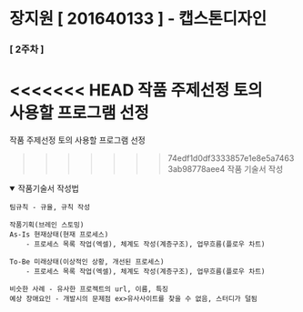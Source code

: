 # 장지원 [ 201640133 ] - 캡스톤디자인
### [ 2주차 ]

<<<<<<< HEAD
작품 주제선정 토의<br>
사용할 프로그램 선정<br>
=======
작품 주제선정 토의
사용할 프로그램 선정
>>>>>>> 74edf1d0df3333857e1e8e5a74633ab98778aee4
작품 기술서 작성

<details open>
    <summary>작품기술서 작성법</summary>
    
    팀규칙 - 규율, 규칙 작성

    작품기획(브레인 스토밍)
    As-Is 현재상태(현재 프로세스) 
        - 프로세스 목록 작업(엑셀), 체계도 작성(계층구조), 업무흐름(플로우 차트)

    To-Be 미래상태(이상적인 상황, 개선된 프로세스) 
        - 프로세스 목록 작업(엑셀), 체계도 작성(계층구조), 업무흐름(플로우 차트)

    비슷한 사례 - 유사한 프로젝트의 url, 이름, 특징
    예상 장애요인 - 개발시의 문제점 ex>유사사이트를 찾을 수 없음, 스터디가 덜됨
</details>